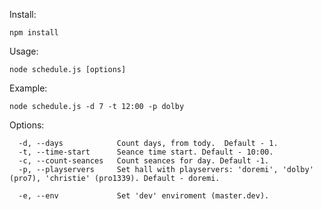 Install:

```npm install```

Usage: 

```node schedule.js [options]```

Example:

```node schedule.js -d 7 -t 12:00 -p dolby```

Options:

```
  -d, --days            Count days, from tody.  Default - 1.
  -t, --time-start      Seance time start. Default - 10:00.
  -c, --count-seances   Count seances for day. Default -1.
  -p, --playservers     Set hall with playservers: 'doremi', 'dolby' (pro7), 'christie' (pro1339). Default - doremi.
  
  -e, --env             Set 'dev' enviroment (master.dev).
```
